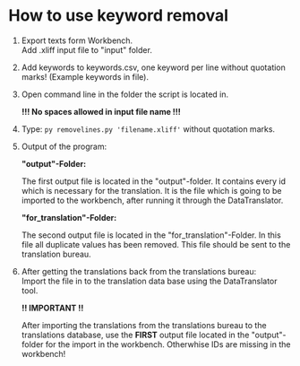 # How to use keyword removal 

1. Export texts form Workbench.   
Add .xliff input file to "input" folder. 
   
2. Add keywords to keywords.csv, one keyword per line without quotation marks!  (Example keywords in file).
   
3. Open command line in the folder the script is located in.
   
   **!!! No spaces allowed in input file name !!!**

4. Type: `py removelines.py 'filename.xliff'` without quotation marks.

5. Output of the program:

    **"output"-Folder:**

    The first output file is located in the "output"-folder. It contains every id which is necessary
    for the translation. It is the file which is going to be imported to the workbench, after running it through the DataTranslator.

    **"for_translation"-Folder:**

    The second output file is located in the "for_translation"-Folder. In this file all duplicate <source> values has been removed. This file should be sent to the translation bureau.

 6. After getting the translations back from the translations bureau:  
    Import the file in to the translation data base using the DataTranslator tool. 

    **!! IMPORTANT !!** 

    After importing the translations from the translations bureau to the translations database, use the 
    **FIRST** output file located in the "output"-folder for the import in the workbench. Otherwhise IDs are missing in the workbench!
